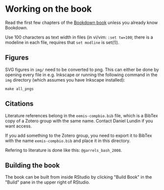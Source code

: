 # Working on the book

Read the first few chapters of the [Bookdown book](https://bookdown.org/yihui/bookdown/) unless 
you already know Bookdown.

Use 100 characters as text width in files (in vi/vim: `:set tw=100`; there is a modeline in each file, 
requires that `set modline` is set(!)).

## Figures

SVG figures in `img/` need to be converted to png. This can either be done by opening every file in
e.g. Inkscape or running the following command in the `img` directory (which assumes you have
Inkscape installed):

```
make all_pngs
```

## Citations

Literature references belong in the `eemis-compbio.bib` file, which is a BibTex copy of a Zotero
group with the same name. Contact Daniel Lundin if you want access.

If you add something to the Zotero group, you need to export it to BibTex with the name
`eemis-compbio.bib` and place it in this directory.

Refering to literature is done like this: `@garrels_bash_2008`.

## Building the book

The book can be built from inside RStudio by clicking "Build Book" in the "Build" pane in the upper
right of RStudio.
